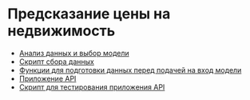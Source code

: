 # Предсказание цены на недвижимость

- <a href="belka_task.ipynb">Анализ данных и выбор модели</a>
- <a href="extract_data.py">Скрипт сбора данных</a>
- <a href="convertInput.py">Функции для подготовки данных перед подачей на вход модели</a>
- <a href="app.py">Приложение API</a>
- <a href="testAPI.py">Скрипт для тестирования приложения API</a>
